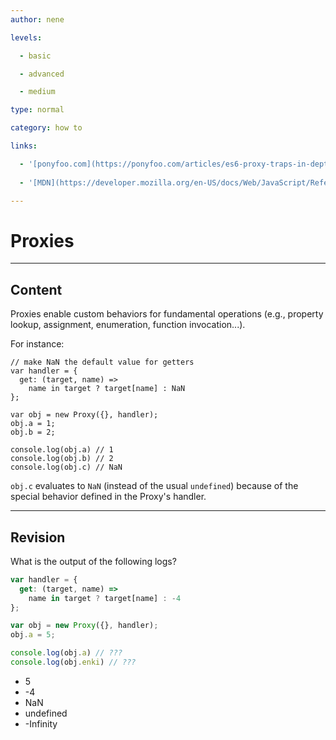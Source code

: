 ```yaml
---
author: nene

levels:

  - basic

  - advanced

  - medium

type: normal

category: how to

links:

  - '[ponyfoo.com](https://ponyfoo.com/articles/es6-proxy-traps-in-depth){website}'
  
  - '[MDN](https://developer.mozilla.org/en-US/docs/Web/JavaScript/Reference/Global_Objects/Proxy){website}'

---
```

# Proxies 

---
## Content

Proxies enable custom behaviors for fundamental operations (e.g., property lookup, assignment, enumeration, function invocation...).

For instance:

```
// make NaN the default value for getters
var handler = {
  get: (target, name) =>
    name in target ? target[name] : NaN
};

var obj = new Proxy({}, handler);
obj.a = 1;
obj.b = 2;

console.log(obj.a) // 1
console.log(obj.b) // 2
console.log(obj.c) // NaN
```

`obj.c` evaluates to `NaN` (instead of the usual `undefined`) because of the special behavior defined in the Proxy's handler.

---
## Revision

What is the output of the following logs?

```javascript
var handler = {
  get: (target, name) =>
    name in target ? target[name] : -4
};

var obj = new Proxy({}, handler);
obj.a = 5;

console.log(obj.a) // ???
console.log(obj.enki) // ???
```

* 5
* -4
* NaN
* undefined
* -Infinity